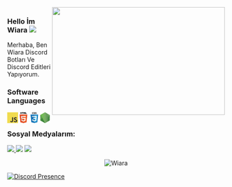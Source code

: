 <img src="https://cdn.discordapp.com/attachments/798533990508265472/892842431563837470/tumblr_1e62f30196484bb9b1670bd5417b986e_8db05e8a_400.gif" align="right" width="400" height="250">

### Hello İm Wiara <img src="https://cdn.discordapp.com/attachments/798533990508265472/892852455791014009/875486744433283143.gif?v=1" height="20px"></h2>

<p align="left">Merhaba, Ben Wiara Discord Botları Ve Discord Editleri Yapıyorum.

### Software Languages

<img align="left" src="https://raw.githubusercontent.com/github/explore/80688e429a7d4ef2fca1e82350fe8e3517d3494d/topics/javascript/javascript.png" width="25" height="25" />
<img align="left"  src="https://raw.githubusercontent.com/github/explore/80688e429a7d4ef2fca1e82350fe8e3517d3494d/topics/html/html.png" width="25" height="25" />
<img align="left" src="https://raw.githubusercontent.com/github/explore/80688e429a7d4ef2fca1e82350fe8e3517d3494d/topics/css/css.png" width="25" height="25" />
<img align="left" src="https://raw.githubusercontent.com/github/explore/80688e429a7d4ef2fca1e82350fe8e3517d3494d/topics/nodejs/nodejs.png" width="25" height="25" />
<br />
<h3>Sosyal Medyalarım:</h3>
<p align="left">
<a href="https://discord.com/users/415147004314910730" target"blank_"><img src="https://img.shields.io/badge/Discord%20-7289DA.svg?&style=for-the-badge&logo=discord&logoColor=white">
 <a href="https://www.instagram.com/wiara_00" target"blank_"><img src="https://img.shields.io/badge/INSTAGRAM%20-DC3175.svg?&style=for-the-badge&logo=instagram&logoColor=white"></a>
<a href="https://github.com/Wiara" target"blank_"><img src="https://img.shields.io/badge/GitHub%20-191717.svg?&style=for-the-badge&logo=github&logoColor=white"></a>
</p>
<p align="center"> <img src="https://komarev.com/ghpvc/?username=Wiara" alt="Wiara" /> </p>


[![Discord Presence](https://lanyard-profile-readme.vercel.app/api/415147004314910730)](https://discord.com/users/415147004314910730)
